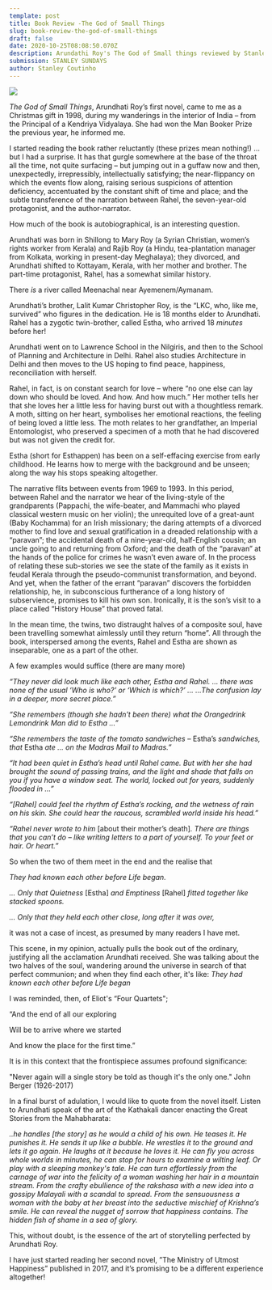 ```yaml
---
template: post
title: Book Review -The God of Small Things
slug: book-review-the-god-of-small-things
draft: false
date: 2020-10-25T08:08:50.070Z
description: Arundathi Roy's The God of Small things reviewed by Stanley
submission: STANLEY SUNDAYS
author: Stanley Coutinho
---
```

![](/media/god_of_small_things.jpeg)

*The God of Small Things*, Arundhati Roy’s first novel, came to me as a Christmas gift in 1998, during my wanderings in the interior of India – from the Principal of a Kendriya Vidyalaya. She had won the Man Booker Prize the previous year, he informed me.

I started reading the book rather reluctantly (these prizes mean nothing!) … but I had a surprise. It has that gurgle somewhere at the base of the throat all the time, not quite surfacing – but jumping out in a guffaw now and then, unexpectedly, irrepressibly, intellectually satisfying; the near-flippancy on which the events flow along, raising serious suspicions of attention deficiency, accentuated by the constant shift of time and place; and the subtle transference of the narration between Rahel, the seven-year-old protagonist, and the author-narrator.

How much of the book is autobiographical, is an interesting question.

Arundhati was born in Shillong to Mary Roy (a Syrian Christian, women’s rights worker from Kerala) and Rajib Roy (a Hindu, tea-plantation manager from Kolkata, working in present-day Meghalaya); they divorced, and Arundhati shifted to Kottayam, Kerala, with her mother and brother. The part-time protagonist, Rahel, has a somewhat similar history.

There *is* a river called Meenachal near Ayemenem/Aymanam. 

Arundhati’s brother, Lalit Kumar Christopher Roy, is the “LKC, who, like me, survived” who figures in the dedication. He is 18 months elder to Arundhati. Rahel has a zygotic twin-brother, called Estha, who arrived 18 *minutes* before her!

Arundhati went on to Lawrence School in the Nilgiris, and then to the School of Planning and Architecture in Delhi. Rahel also studies Architecture in Delhi and then moves to the US hoping to find peace, happiness, reconciliation with herself.

Rahel, in fact, is on constant search for love – where “no one else can lay down who should be loved. And how. And how much.” Her mother tells her that she loves her a little less for having burst out with a thoughtless remark. A moth, sitting on her heart, symbolises her emotional reactions, the feeling of being loved a little less. The moth relates to her grandfather, an Imperial Entomologist, who preserved a specimen of a moth that he had discovered but was not given the credit for.

Estha (short for Esthappen) has been on a self-effacing exercise from early childhood. He learns how to merge with the background and be unseen; along the way his stops speaking altogether.

The narrative flits between events from 1969 to 1993. In this period, between Rahel and the narrator we hear of the living-style of the grandparents (Pappachi, the wife-beater, and Mammachi who played classical western music on her violin); the unrequited love of a great-aunt (Baby Kochamma) for an Irish missionary; the daring attempts of a divorced mother to find love and sexual gratification in a dreaded relationship with a “paravan”; the accidental death of a nine-year-old, half-English cousin; an uncle going to and returning from Oxford; and the death of the “paravan” at the hands of the police for crimes he wasn’t even aware of. In the process of relating these sub-stories we see the state of the family as it exists in feudal Kerala through the pseudo-communist transformation, and beyond. And yet, when the father of the errant “paravan” discovers the forbidden relationship, he, in subconscious furtherance of a long history of subservience, promises to kill his own son. Ironically, it is the son’s visit to a place called “History House” that proved fatal. 

In the mean time, the twins, two distraught halves of a composite soul, have been travelling somewhat aimlessly until they return “home”. All through the book, interspersed among the events, Rahel and Estha are shown as inseparable, one as a part of the other.

A few examples would suffice (there are many more)

*“They never did look much like each other, Estha and Rahel. … there was none of the usual ‘Who is who?’ or ‘Which is which?’ … …The confusion lay in a deeper, more secret place.”*



*“She remembers (though she hadn’t been there) what the Orangedrink Lemondrink Man did to Estha …”*



*“She remembers the taste of the tomato sandwiches –* Estha’s *sandwiches, that* Estha *ate … on the Madras Mail to Madras.”*



*“It had been quiet in Estha’s head until Rahel came. But with her she had brought the sound of passing trains, and the light and shade that falls on you if you have a window seat. The world, locked out for years, suddenly flooded in …”*



*“\[Rahel] could feel the rhythm of Estha’s rocking, and the wetness of rain on his skin. She could hear the raucous, scrambled world inside his head.”*



*“Rahel never wrote to him* \[about their mother’s death]*. There are things that you can’t do – like writing letters to a part of yourself. To your feet or hair. Or heart.”*



So when the two of them meet in the end and the realise that

*They had known each other before Life began.*

*... Only that Quietness* \[Estha] *and Emptiness* \[Rahel] *fitted together like stacked spoons.*

*… Only that they held each other close, long after it was over,*

it was not a case of incest, as presumed by many readers I have met.

This scene, in my opinion, actually pulls the book out of the ordinary, justifying all the acclamation Arundhati received. She was talking about the two halves of the soul, wandering around the universe in search of that perfect communion; and when they find each other, it's like: *They had known each other before Life began*

I was reminded, then, of Eliot's “Four Quartets";

“And the end of all our exploring

Will be to arrive where we started

And know the place for the first time.”

It is in this context that the frontispiece assumes profound significance:

"Never again will a single story be told as though it's the only one." John Berger (1926-2017)

In a final burst of adulation, I would like to quote from the novel itself. Listen to Arundhati speak of the art of the Kathakali dancer enacting the Great Stories from the Mahabharata:

*..he handles \[the story] as he would a child of his own. He teases it. He punishes it. He sends it up like a bubble. He wrestles it to the ground and lets it go again. He laughs at it because he loves it. He can fly you across whole worlds in minutes, he can stop for hours to examine a wilting leaf. Or play with a sleeping monkey's tale. He can turn effortlessly from the carnage of war into the felicity of a woman washing her hair in a mountain stream. From the crafty ebullience of the rakshasa with a new idea into a gossipy Malayali with a scandal to spread. From the sensuousness a woman with the baby at her breast into the seductive mischief of Krishna’s smile. He can reveal the nugget of sorrow that happiness contains. The hidden fish of shame in a sea of glory.*

This, without doubt, is the essence of the art of storytelling perfected by Arundhati Roy.

I have just started reading her second novel, ”The Ministry of Utmost Happiness” published in 2017, and it’s promising to be a different experience altogether!